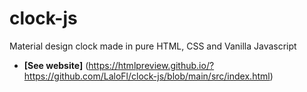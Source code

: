 # clock-js
Material design clock made in pure HTML, CSS and Vanilla Javascript

- **[See website]** (https://htmlpreview.github.io/?https://github.com/LaloFl/clock-js/blob/main/src/index.html)
